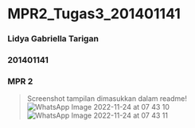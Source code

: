 # MPR2_Tugas3_201401141
### Lidya Gabriella Tarigan
### 201401141
### MPR 2


> Screenshot tampilan dimasukkan dalam readme!![WhatsApp Image 2022-11-24 at 07 43 10](https://user-images.githubusercontent.com/86070778/203671003-b4d61f54-8edb-46e4-b45f-bba463d90f4a.jpeg)
![WhatsApp Image 2022-11-24 at 07 43 11](https://user-images.githubusercontent.com/86070778/203671007-cb1a9725-3379-466f-a03e-37a28cbb910d.jpeg)
